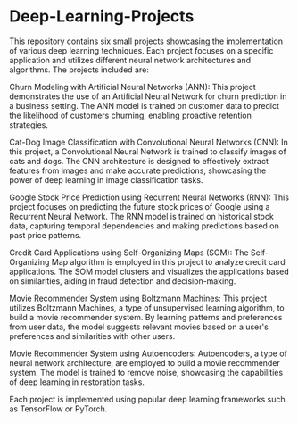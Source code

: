 # Deep-Learning-Projects
This repository contains six small projects showcasing the implementation of various deep learning techniques. Each project focuses on a specific application and utilizes different neural network architectures and algorithms. The projects included are:

Churn Modeling with Artificial Neural Networks (ANN): This project demonstrates the use of an Artificial Neural Network for churn prediction in a business setting. The ANN model is trained on customer data to predict the likelihood of customers churning, enabling proactive retention strategies.

Cat-Dog Image Classification with Convolutional Neural Networks (CNN): In this project, a Convolutional Neural Network is trained to classify images of cats and dogs. The CNN architecture is designed to effectively extract features from images and make accurate predictions, showcasing the power of deep learning in image classification tasks.

Google Stock Price Prediction using Recurrent Neural Networks (RNN): This project focuses on predicting the future stock prices of Google using a Recurrent Neural Network. The RNN model is trained on historical stock data, capturing temporal dependencies and making predictions based on past price patterns.

Credit Card Applications using Self-Organizing Maps (SOM): The Self-Organizing Map algorithm is employed in this project to analyze credit card applications. The SOM model clusters and visualizes the applications based on similarities, aiding in fraud detection and decision-making.

Movie Recommender System using Boltzmann Machines: This project utilizes Boltzmann Machines, a type of unsupervised learning algorithm, to build a movie recommender system. By learning patterns and preferences from user data, the model suggests relevant movies based on a user's preferences and similarities with other users.

Movie Recommender System using Autoencoders: Autoencoders, a type of neural network architecture, are employed to build a movie recommender system. The model is trained to remove noise, showcasing the capabilities of deep learning in restoration tasks.

Each project is implemented using popular deep learning frameworks such as TensorFlow or PyTorch.
